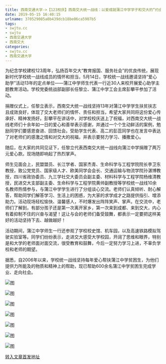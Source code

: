 ```yaml
---
title: 西南交通大学->【123校庆】西南交大统一战线：以爱成就蒲江中学学子和交大的“约会” | swjtu.cc
date: 2019-05-15 16:40:15
urlname: 370529085a0b439dcb18be06ca5907b5
tags: 
- swjtu.cc
- swjtu
- 西南交通大学
- 西南交大
categories:
- swjtu.cc
- 西南交通大学
---
```



为纪念学校建校123周年，弘扬百年交大“教育报国、服务社会”的优良传统，展现新时代学校统一战线成员的情怀和担当，5月14日，学校统一战线邀请坚持“爱心助学”活动13年的定点单位——蒲江中学师生代表一行近30人来校开展爱心助学主题教育活动。学校党委统战部副部长任黎立、蒲江中学工会主席彭攀平参加了活动。

捐赠仪式上，任黎立表示，西南交大统一战线坚持13年对蒲江中学学生扶贫扶志且成效良好，体现了交大老师们的情怀、责任和担当，希望大家共同将这份爱心传承好、精神发扬好。彭攀平在讲话中，对学校校庆送上了祝福，对西南交大统一战线老师们十余年如一日的爱心和善举表示感谢，并通过一个个生动鲜活的案例，勉励同学们要感恩奋进、回馈社会。受助学生代表、高二的彭蕊同学也在发言中表达了对老师们的感激之情和对交大的祝福，并表示要努力学习、播撒爱心。

随后，在大家的共同见证下，任黎立代表西南交大统一战线向蒲江中学捐赠了两万元爱心款。现场随即响起了热烈掌声。

师生见面会上，民盟盟员、长江学者、国家杰青、生命科学与工程学院院长李卫东教授，致公党党员、国家级人才、欧美同学会会长、交通运输与物流学院孙湛博教授，四川省政协委员、九三学社交大委员会副主委、材料科学与工程学院杨维清教授，民进交大支部副主委、生命科学与工程学院黄帅副教授等学校统一战线10余名教师热情参与，与蒲江中学学生进行了分组谈心交流。老师们认真倾听、耐心解答，帮助同学们解答学习、生活上的困惑，为大家的求学成才之路提供指引、增添助力。活动现场轻松愉快、温馨感人，不时爆发出阵阵笑声、掌声。在交流中，老师们了解到，有部分孩子还是第一次离开家乡，第一次来到成都、来到交大，内心有着抑制不住的兴奋与渴望！这让与会的老师们备受鼓舞，都表示一定要把这样美好的活动坚持下去、越做越好！

活动期间，蒲江中学师生一行还参观了学校校史馆、机车园，以及高速铁路模拟驾驶实验室等。同学们纷纷表示，走进交大感受大学校园，开阔了思维和眼界，特别是和大学的老师面对面交流，很受教育和鼓舞，今后一定努力学习上进，不辜负学校和老师的期望。

据悉，自2006年以来，学校统一战线坚持每年爱心帮扶蒲江中学贫困生，为他们提供力所能及的物质和精神上的帮助，现已帮助600余名蒲江中学贫困生完成学业、走向社会。



![图](https://news.swjtu.edu.cn/upload/201905/15/201905151556523431.jpg)

![图](https://news.swjtu.edu.cn/upload/201905/15/201905151556125878.jpg)

![图](https://news.swjtu.edu.cn/upload/201905/15/201905151555523136.jpg)

![图](https://news.swjtu.edu.cn/upload/201905/15/201905151555330535.jpg)

![图](https://news.swjtu.edu.cn/upload/201905/15/201905151553586061.jpg)

![图](https://news.swjtu.edu.cn/upload/201905/15/201905151552456850.jpg)

![图](https://news.swjtu.edu.cn/upload/201905/15/201905151551353339.jpg)

[转入文章首发地址](https://news.swjtu.edu.cn/shownews-18340.shtml)